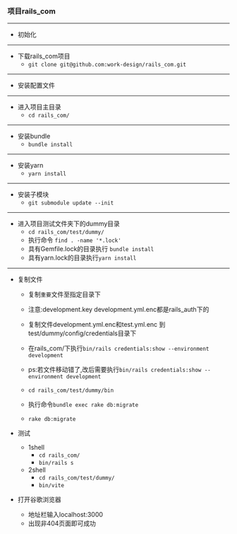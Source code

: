 ### 项目rails_com
---
* 初始化
---
  + 下载rails_com项目
    * `git clone git@github.com:work-design/rails_com.git`
---
  + 安装配置文件
---
  + 进入项目主目录
    * `cd rails_com/`
---
  + 安装bundle
    * `bundle install`
---
  + 安装yarn
    * `yarn install`
---
  + 安装子模块
    * `git submodule update --init`
---
  * 进入项目测试文件夹下的dummy目录
    + `cd rails_com/test/dummy/`
    * 执行命令 `find . -name '*.lock'`
    + 具有Gemfile.lock的目录执行 `bundle install`
    + 具有yarn.lock的目录执行`yarn install`
---
  + 复制文件
    * 复制`重要`文件至指定目录下
    * 注意:development.key   development.yml.enc都是rails_auth下的
    * 复制文件development.yml.enc和test.yml.enc 到 test/dummy/config/credentials目录下
    * 在rails_com/下执行`bin/rails credentials:show --environment development`
    * ps:若文件移动错了,改后需要执行`bin/rails credentials:show --environment development`
    
    * `cd rails_com/test/dummy/bin`
    * 执行命令`bundle exec rake db:migrate`
    * `rake db:migrate`
    
* 测试
  + 1shell
    * `cd rails_com/`
    * `bin/rails s`
  + 2shell
    * `cd rails_com/test/dummy/`
    * `bin/vite`

* 打开谷歌浏览器
  + 地址栏输入localhost:3000
  + 出现非404页面即可成功



